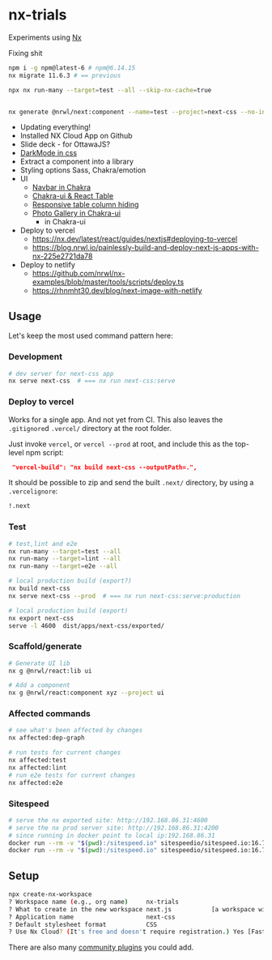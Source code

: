 # nx-trials

Experiments using [Nx](https://nx.dev)

Fixing shit

```bash
npm i -g npm@latest-6 # npm@6.14.15
nx migrate 11.6.3 # == previous

npx nx run-many --target=test --all --skip-nx-cache=true


nx generate @nrwl/next:component --name=test --project=next-css --no-interactive
```

- Updating everything!
- Installed NX Cloud App on Github
- Slide deck - for OttawaJS?
- [DarkMode in css](https://dev.to/ruppysuppy/dark-mode-using-css-variables-1m3)
- Extract a component into a library
- Styling options Sass, Chakra/emotion
- UI
  - [Navbar in Chakra](https://raptis.wtf/blog/create-a-navbar-with-chakra-ui-react/)
  - [Chakra-ui & React Table](https://chakra-ui.com/guides/integrations/with-react-table)
  - [Responsive table column hiding](https://phppot.com/css/automatic-column-hiding-using-css-in-responsive-table/)
  - [Photo Gallery in Chakra-ui](https://blog.logrocket.com/building-photo-gallery-app-from-scratch-chakra-ui/)
    - in Chakra-ui
- Deploy to vercel
  - <https://nx.dev/latest/react/guides/nextjs#deploying-to-vercel>
  - <https://blog.nrwl.io/painlessly-build-and-deploy-next-js-apps-with-nx-225e2721da78>
- Deploy to netlify
  - <https://github.com/nrwl/nx-examples/blob/master/tools/scripts/deploy.ts>
  - <https://rhnmht30.dev/blog/next-image-with-netlify>

## Usage

Let's keep the most used command pattern here:

### Development

```bash
# dev server for next-css app
nx serve next-css  # === nx run next-css:serve
```

### Deploy to vercel

Works for a single app. And not yet from CI.
This also leaves the `.gitignore`d `.vercel/` directory at the root folder.

Just invoke `vercel`, or `vercel --prod` at root, and include this as the top-level npm script:

```json
 "vercel-build": "nx build next-css --outputPath=.",
```

It should be possible to zip and send the built `.next/` directory,
by using a `.vercelignore`:

```txt
!.next
```

### Test

```bash
# test,lint and e2e
nx run-many --target=test --all
nx run-many --target=lint --all
nx run-many --target=e2e --all

# local production build (export?)
nx build next-css
nx serve next-css --prod  # === nx run next-css:serve:production

# local production build (export)
nx export next-css
serve -l 4600  dist/apps/next-css/exported/
```

### Scaffold/generate

```bash
# Generate UI lib
nx g @nrwl/react:lib ui

# Add a component
nx g @nrwl/react:component xyz --project ui
```

### Affected commands

```bash
# see what's been affected by changes
nx affected:dep-graph

# run tests for current changes
nx affected:test
nx affected:lint
# run e2e tests for current changes
nx affected:e2e
```

### Sitespeed

```bash
# serve the nx exported site: http://192.168.86.31:4600
# serve the nx prod server site: http://192.168.86.31:4200
# since running in docker point to local ip:192.168.86.31
docker run --rm -v "$(pwd):/sitespeed.io" sitespeedio/sitespeed.io:16.7.1 http://192.168.86.31:4600 --mobile
docker run --rm -v "$(pwd):/sitespeed.io" sitespeedio/sitespeed.io:16.7.1 --mobile http://192.168.86.31:4200 http://192.168.86.31:4200/image-demo
```

## Setup

```bash
npx create-nx-workspace
? Workspace name (e.g., org name)     nx-trials
? What to create in the new workspace next.js           [a workspace with a single Next.js application]
? Application name                    next-css
? Default stylesheet format           CSS
? Use Nx Cloud? (It's free and doesn't require registration.) Yes [Faster builds, run details, Github integration. Learn more at https://nx.app]
```

There are also many [community plugins](https://nx.dev/nx-community) you could add.
